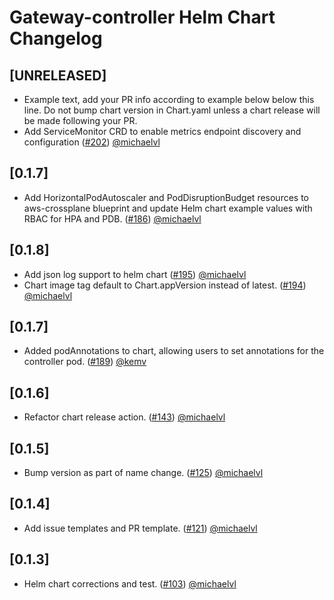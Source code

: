 # Gateway-controller Helm Chart Changelog

## [UNRELEASED]

- Example text, add your PR info according to example below below this line. Do not bump chart version in Chart.yaml unless a chart release will be made following your PR.
- Add ServiceMonitor CRD to enable metrics endpoint discovery and configuration ([#202](https://github.com/tv2-oss/bifrost-gateway-controller/pull/202)) [@michaelvl](https://github.com/michaelvl)

## [0.1.7]

- Add HorizontalPodAutoscaler and PodDisruptionBudget resources to aws-crossplane blueprint and update Helm chart example values with RBAC for HPA and PDB. ([#186](https://github.com/tv2-oss/bifrost-gateway-controller/pull/186)) [@michaelvl](https://github.com/michaelvl)

## [0.1.8]

- Add json log support to helm chart ([#195](https://github.com/tv2-oss/bifrost-gateway-controller/pull/195)) [@michaelvl](https://github.com/michaelvl)
- Chart image tag default to Chart.appVersion instead of latest. ([#194](https://github.com/tv2-oss/bifrost-gateway-controller/pull/194)) [@michaelvl](https://github.com/michaelvl)

## [0.1.7]

- Added podAnnotations to chart, allowing users to set annotations for the controller pod. ([#189](https://github.com/tv2-oss/bifrost-gateway-controller/pull/189)) [@kemv](https://github.com/kemv)

## [0.1.6]

- Refactor chart release action. ([#143](https://github.com/tv2-oss/bifrost-gateway-controller/pull/143)) [@michaelvl](https://github.com/michaelvl)

## [0.1.5]

- Bump version as part of name change. ([#125](https://github.com/tv2-oss/gateway-controller/pull/125)) [@michaelvl](https://github.com/michaelvl)

## [0.1.4]

- Add issue templates and PR template. ([#121](https://github.com/tv2-oss/gateway-controller/pull/121)) [@michaelvl](https://github.com/michaelvl)

## [0.1.3]

- Helm chart corrections and test. ([#103](https://github.com/tv2-oss/gateway-controller/pull/103)) [@michaelvl](https://github.com/michaelvl)
